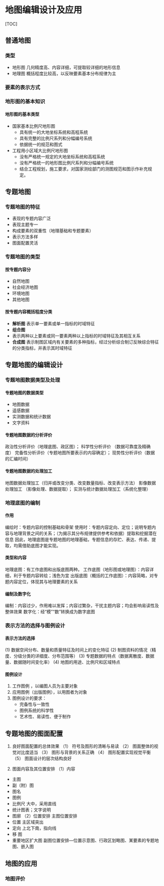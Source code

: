 # 地图编辑设计及应用

[TOC]

## 普通地图

### 类型

* 地形图
  几何精度高、内容详细，可提取较详细的地形信息
* 地理图
  概括程度比较高，以反映要素基本分布规律为主

### 要素的表示方式

### 地形图的基本知识

#### 地形图的基本类型

* 国家基本比例尺地形图
  * 具有统一的大地坐标系统和高程系统
  * 具有完整的比例尺系列和分幅编号系统
  * 依据统一的规范和图式
* 工程用小区域大比例尺地形图
  * 没有严格统一规定的大地坐标系统和高程系统
  * 没有严格统一的地形图比例尺系列和分幅编号系统
  * 结合工程规划，施工要求，对国家测绘部门的测图规范和图示作补充规定。

## 专题地图

### 专题地图的特征

* 表现的专题内容广泛
* 表现主题专一
* 构成要素的双重性（地理基础和专题要素）
* 表示方法多样
* 图面配置灵活

### 专题地图的类型

#### 按专题内容分

* 自然地图
* 社会经济地图
* 环境地图
* 其他地图

#### 按专题内容概括程度分类

* **解析图**
  表示单一要素或单一指标的时域特征
* **组合图**
* 表示两种以上要素或同一要素两种以上指标的时域特征及其相互关系
* **合成图**
  表示制图区域内有关要素的多种指标，经过分析综合制订反映综合特征的分类指标，并表示其时域特征

## 专题地图的编辑设计

### 专题地图数据类型及处理

#### 专题地图的数据类型

* 地图数据
* 遥感数据
* 实测数据和统计数据
* 文字资料
  
#### 专题地图数据的分析评价

政治性分析评价（地理底图、政区图）；
科学性分析评价 （数据可靠度及精确度）
完备性分析评价（专题地图所要表示的内容确定）；
现势性分析评价（数据的汇编时间）

#### 专题地图数据的处理加工

地图数据处理加工（归并或改变分类、改变数量指标、改变表示方法）
影像数据处理加工 （影像处理、数据提取）；
实测与统计数据处理加工（系统化整理）

### 地理底图的编制

#### 作用

编绘时：专题内容的控制基础和骨架
使用时：专题内容定向、定位；说明专题内容与地理背景之间的关系；（为揭示其分布规律提供参考和依据）提取和挖掘潜在信息
因此，地理底图是专题地图的地理基础，专题信息的存贮、表达、传递、提取，均需借助底图才能实现。

#### 类型和内容

地理底图：有工作底图和出版底图两种。
工作底图（地形图或地理图）：内容详细，利于专题内容转绘；浅色为宜
出版底图（概括的工作底图）：内容简略，对专题内容定位，体现其与地理要素的关系

#### 编制及数字化

编制：内容过少，作用难以发挥；内容过繁杂，干扰主题内容；均会影响易读性及整体效果
数字化：经“模”“数”转换成为数字底图

### 表示方法的选择与图例设计

#### 表示方法的选择

(1) 数据空间分布、数量和质量特征及时间上的变化特征
(2) 制图资料的情况（精度、分级分类的详细度、分布范围等）
(3) 专题数据的特点（数据离散度、数据量、数据随时间变化率）
(4) 地图的用途、比例尺和区域特点

#### 图例设计

1. 工作图例 ，以编图人员为主要对象
2. 应用图例（出版图例），以用图者为对象
3. 图例设计的要求：
   * 完备性与一致性
   * 图例系统的科学性
   * 艺术性、易读性、便于制作

## 专题地图的图面配置

1. 良好图面配置的总体效果
（1） 符号及图形的清晰与易读
（2） 图面整体的视觉对比度适当
（3） 图形与背景的关系正确
（4） 图形配置实现视觉平衡
（5） 图面设计的层次结构良好

2. 图面内容及其位置安排
（1）内容

* 主图
* 副（附）图
* 图名
* 图例
* 比例尺 大中，采用直线
* 统计图表；文字说明
* 图廓
（2）位置安排
主图位置安排
* 位置 主区域突出
* 定向 上北下南，指向线
* 移 图
* 重要地区扩大图
副图位置安排—位置示意图、行政区划略图、某要素的专题地图、嵌入图

## 地图的应用

### 地图评价

